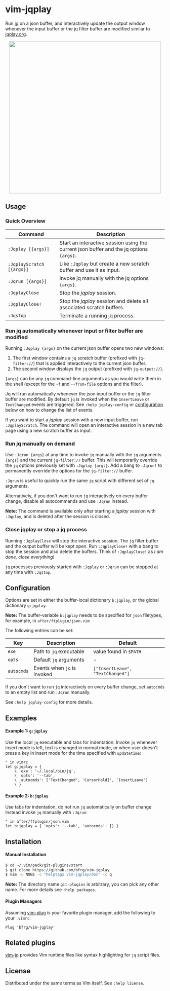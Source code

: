 # vim-jqplay

Run [jq][jq] on a json buffer, and interactively update the output window
whenever the input buffer or the jq filter buffer are modified similar to
[jqplay.org][jqplay].

<dl>
  <p align="center">
  <a href="https://asciinema.org/a/276970">
    <img src="https://asciinema.org/a/276970.png" width="480">
  </a>
  </p>
</dl>


## Usage

### Quick Overview

| Command                   | Description                                                         |
| ------------------------- | ------------------------------------------------------------------- |
| `:Jqplay [{args}]`        | Start an interactive session using the current json buffer and the jq options `{args}`.|
| `:JqplayScratch [{args}]` | Like `:Jqplay` but create a new scratch buffer and use it as input. |
| `:Jqrun [{args}]`         | Invoke jq manually with the jq options `{args}`.                    |
| `:JqplayClose`            | Stop the _jqplay_ session.                                          |
| `:JqplayClose!`           | Stop the _jqplay_ session and delete all associated scratch buffers.|
| `:Jqstop`                 | Terminate a running jq process.                                     |

### Run jq automatically whenever input or filter buffer are modified

Running `:Jqplay {args}` on the current json buffer opens two new windows:
1. The first window contains a `jq` scratch buffer (prefixed with
   `jq-filter://`) that is applied interactively to the current json buffer.
2. The second window displays the `jq` output (prefixed with `jq-output://`).

`{args}` can be any `jq` command-line arguments as you would write them in the
shell (except for the `-f` and `--from-file` options and the filter).

Jq will run automatically whenever the json input buffer or the `jq` filter
buffer are modified. By default `jq` is invoked when the `InsertLeave` or
`TextChanged` events are triggered. See `:help jqplay-config` or
[configuration](#configuration) below on how to change the list of events.

If you want to start a _jqplay_ session with a new input buffer, run
`:JqplayScratch`. The command will open an interactive session in a new tab page
using a new scratch buffer as input.

### Run jq manually on demand

Use `:Jqrun {args}` at any time to invoke `jq` manually with the `jq` arguments
`{args}` and the current `jq-filter://` buffer. This will temporarily override
the `jq` options previously set with `:Jqplay {args}`. Add a bang to `:Jqrun!`
to permanently override the options for the `jq-filter://` buffer.

`:Jqrun` is useful to quickly run the same `jq` script with different set of
`jq` arguments.

Alternatively, if you don't want to run `jq` interactively on every buffer
change, disable all autocommands and use `:Jqrun` instead.

**Note:** The command is available only after starting a _jqplay_ session with
`:Jqplay`, and is deleted after the session is closed.

### Close jqplay or stop a jq process

Running `:JqplayClose` will stop the interactive session. The `jq` filter
buffer and the output buffer will be kept open. Run `:JqplayClose!` with a bang
to stop the session and also delete the buffers. Think of `:JqplayClose!` as _I
am done, close everything!_

`jq` processes previously started with `:Jqplay` or `:Jqrun` can be stopped at
any time with `:Jqstop`.


## Configuration

Options are set in either the buffer-local dictionary `b:jqplay`, or the
global dictionary `g:jqplay`.

**Note:** The buffer-variable `b:jqplay` needs to be specified for `json`
filetypes, for example, in `after/ftplugin/json.vim`

The following entries can be set:

| Key        | Description                 | Default                          |
| ---------- | --------------------------- | -------------------------------- |
| `exe`      | Path to `jq` executable     | value found in `$PATH`           |
| `opts`     | Default `jq` arguments      | -                                |
| `autocmds` | Events when `jq` is invoked | `["InsertLeave", "TextChanged"]` |

If you don't want to run `jq` interactively on every buffer change, set
`autocmds` to an empty list and run `:Jqrun` manually.

See `:help jqplay-config` for more details.


## Examples

#### Example 1: `g:jqplay`

Use the local `jq` executable and tabs for indentation. Invoke `jq` whenever
insert mode is left, text is changed in normal mode, or when user doesn't press
a key in insert mode for the time specified with `updatetime`:
```vim
" in vimrc
let g:jqplay = {
    \ 'exe': '~/.local/bin/jq',
    \ 'opts': '--tab',
    \ 'autocmds': ['TextChanged', 'CursorHoldI', 'InsertLeave']
    \ }
```

#### Example 2: `b:jqplay`

Use tabs for indentation, do not run `jq` automatically on buffer change.
Instead invoke `jq` manually with `:Jqrun`:
```vim
" in after/ftplugin/json.vim
let b:jqplay = { 'opts': '--tab', 'autocmds': [] }
```


## Installation

#### Manual Installation

```bash
$ cd ~/.vim/pack/git-plugins/start
$ git clone https://github.com/bfrg/vim-jqplay
$ vim -u NONE -c "helptags vim-jqplay/doc" -c q
```
**Note:** The directory name `git-plugins` is arbitrary, you can pick any other
name. For more details see `:help packages`.

#### Plugin Managers

Assuming [vim-plug][plug] is your favorite plugin manager, add the following to
your `.vimrc`:
```vim
Plug 'bfrg/vim-jqplay'
```


## Related plugins

[vim-jq][vim-jq] provides Vim runtime files like syntax highlighting for `jq`
script files.


## License

Distributed under the same terms as Vim itself. See `:help license`.

[jq]: https://github.com/stedolan/jq
[jqplay]: https://jqplay.org
[plug]: https://github.com/junegunn/vim-plug
[vim-jq]: https://github.com/bfrg/vim-jq

